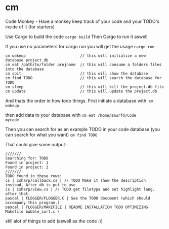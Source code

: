 # cm
Code Monkey - Have a monkey keep track of your code and your TODO's inside of it (for starters)

Use Cargo to build the code <code>cargo build</code>
Then Cargo to run it aswell

If you use no parameters for cargo run you will get the usage
<code>cargo run</code>
```
cm wakeup                        // this will initialize a new database project.db
cm eat /path/to/folder projname  // this will consume a folders files into the database
cm spit                          // this will show the database
cm find TODO                     // this will search the database for TODO
cm sleep                         // this will kill the project.db file
cm update                        // this will update the project.db
```

And thats the order in how todo things.
First initiate a database with:
<code>cm wakeup</code>

then add data to your database with 
<code>cm eat /home/smurfd/Code mycode</code>

Then you can search for as an example TODO in your code database (you can search for what you want)
<code>cm find TODO</code>

That could give some output :
```
///////
Searching for: TODO
Found in project: 1
Found in project: 2
///////
TODO found in these rows:
cs | csharp/callback.cs | // TODO Make it show the description instead, After db is put to use
cs | csharp/view.cs | // TODO get filetype and set highlight lang. after that.
pascal | FLOGGER/FLOGGER.C | See the TODO document (which should accompany this program.)
pascal | FLOGGER/MAKEFILE | README INSTALLATION TODO OPTIMIZING Makefile bubble_sort.c \

```
still alot of things to add (aswell as the code :))



